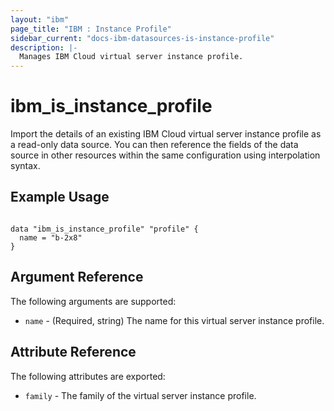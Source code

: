 ```yaml
---
layout: "ibm"
page_title: "IBM : Instance Profile"
sidebar_current: "docs-ibm-datasources-is-instance-profile"
description: |-
  Manages IBM Cloud virtual server instance profile.
---
```


# ibm\_is_instance_profile

Import the details of an existing IBM Cloud virtual server instance profile as a read-only data source. You can then reference the fields of the data source in other resources within the same configuration using interpolation syntax.


## Example Usage

```hcl

data "ibm_is_instance_profile" "profile" {
  name = "b-2x8"
}

```

## Argument Reference

The following arguments are supported:

* `name` - (Required, string) The name for this virtual server instance profile.

## Attribute Reference

The following attributes are exported:

* `family` - The family of the virtual server instance profile.